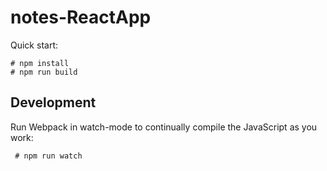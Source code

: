 # notes-ReactApp

Quick start:

```
# npm install
# npm run build
````

## Development

Run Webpack in watch-mode to continually compile the JavaScript as you work:

```
 # npm run watch
```
